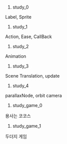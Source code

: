 ###

1.	study_0

Label, Sprite

1.	study_1

Action, Ease, CallBack

1.	study_2

Animation

1.	study_3

Scene Translation, update

1.	study_4

parallaxNode, orbit camera

1.	study_game_0

용사는 코코스

1.	study_game_1

두더지 게임
